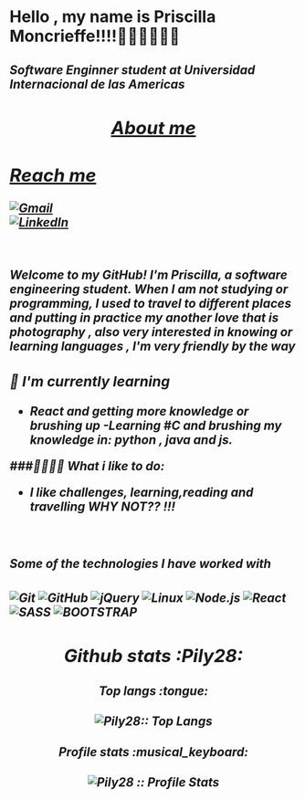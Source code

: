 # Hello , my name is Priscilla Moncrieffe!!!!🙋🏾‍♀️🙋🏾‍♀️



<h2 font-size="10px"><em>Software Enginner student at Universidad Internacional de las Americas <a href="#"</a<img src="https://uia.co.cr/carreras-universitarias/?msclkid=3a530af1dda1151aa73e6b014727c996&utm_source=bing&utm_medium=cpc&utm_campaign=UIA%3EBrand%3ESearch&utm_term=uia%20costa%20rica&utm_content=General" width="30"></br>
	

<h2 align="center">About me</h2>
	
	
## Reach me 
	
	
[![Gmail](https://img.shields.io/badge/-GMAIL-D14836?style=for-the-badge&logo=gmail&logoColor=white)](priscilla:priosjaicar28@gmail.com)	
[![LinkedIn](https://img.shields.io/badge/-LINKEDIN-0077B5?style=for-the-badge&logo=linkedin&logoColor=white)](https://www.linkedin.com/in/priscilla-2815m)

<br/>
	
Welcome to my GitHub! I'm Priscilla, a software engineering student. When I am not studying or programming, I used to travel to different places and putting in practice my another love that is photography , also very interested in knowing or learning languages , I'm very friendly by the way 

### 🥰 I'm currently learning
- React and getting more knowledge or brushing up 
-Learning #C and brushing my knowledge in: python , java and js.

###👩🏾‍💻💞 What i like to do:
- I like challenges, learning,reading and travelling WHY NOT?? !!!
	
	
	
	
	
	
	
<br/>	
	

##### Some of the technologies I have worked with

![Git](https://img.shields.io/badge/-Git-222222?style=flat&logo=git&logoColor=F05032)
![GitHub](https://img.shields.io/badge/-GitHub-222222?style=flat&logo=github&logoColor=181717)
![jQuery](https://img.shields.io/badge/-jQuery-222222?style=flat&logo=jQuery&logoColor=0769AD)
![Linux](https://img.shields.io/badge/-Linux-222222?style=flat&logo=linux&logoColor=FCC624)
![Node.js](https://img.shields.io/badge/-Node.js-222222?style=flat&logo=node.js&logoColor=339933)
![React](https://img.shields.io/badge/-React-222222?style=flat&logo=React&logoColor=61DAFB)
![SASS](https://img.shields.io/badge/-SASS-222222?style=flat&logo=SASS&logoColor=61DAFB)
![BOOTSTRAP](https://img.shields.io/badge/-Bootstrap-222222?style=flat&logo=Bootstrapt&logoColor=61DAFB)


	
	
	
<h2 align="center">Github stats :Pily28:</h2>

<h4 align="center">Top langs :tongue:</h4>

<p align="center"><img src="https://github-readme-stats.vercel.app/api/top-langs/?username=Pily28&langs_count=10&theme=tokyonight&layout=compact" alt="Pily28:: Top Langs" /></p>

<h4 align="center">Profile stats :musical_keyboard:</h4>

<p align="center"><img src="https://github-readme-stats.vercel.app/api?username=Pily28&show_icons=true&theme=synthwave" alt="Pily28 :: Profile Stats" /></p>

	

	
	
	



	
	
